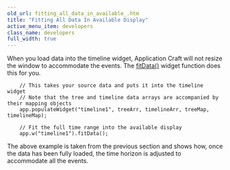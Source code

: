 ```yaml
---
old_url: fitting_all_data_in_available_.htm
title: "Fitting All Data In Available Display"
active_menu_item: developers
class_name: developers
full_width: true
---
```



When you load data into the timeline widget, Application Craft will not resize the window to accommodate the events. The [fitData()](/developers/documentation/scripting-apis/client-api/widget-object-functions/timeline/fitdata) widget function does this for you.

        // This takes your source data and puts it into the timeline widget
        // Note that the tree and timeline data arrays are accompanied by their mapping objects
        app.populateWidget("timeline1", treeArr, timelineArr, treeMap, timelineMap);
        
        // Fit the full time range into the available display
        app.w("timeline1").fitData();    
   

The above example is taken from the previous section and shows how, once the data has been fully loaded, the time horizon is adjusted to accommodate all the events.

